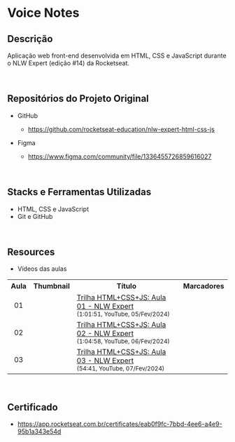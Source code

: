 # Voice Notes

## Descrição

Aplicação web front-end desenvolvida em HTML, CSS e JavaScript durante o NLW Expert (edição #14) da Rocketseat.

&nbsp;

## Repositórios do Projeto Original

* GitHub
  * https://github.com/rocketseat-education/nlw-expert-html-css-js
  
* Figma
  * https://www.figma.com/community/file/1336455726859616027

&nbsp;

## Stacks e Ferramentas Utilizadas

* HTML, CSS e JavaScript
* Git e GitHub

&nbsp;

## Resources

* Vídeos das aulas

<table>
  <tr>
    <th>Aula</th>
    <th>Thumbnail</th>
    <th>Título</th>
    <th>Marcadores</th>
  </tr>
  <tr>
    <td align="center">01</td>
    <td><img src="https://img.youtube.com/vi/-QvCT1x7wgc/default.jpg" alt=""></td>
    <td>
      <a href="https://www.youtube.com/watch?v=-QvCT1x7wgc">Trilha HTML+CSS+JS: Aula 01 - NLW Expert</a><br>
      <sub>(1:01:51, YouTube, 05/Fev/2024)</sub>
    </td>
    <td>
    </td>
  </tr>
  <tr>
    <td align="center">02</td>
    <td><img src="https://img.youtube.com/vi/ln3Yii-VpHE/default.jpg" alt=""></td>
    <td>
      <a href="https://www.youtube.com/watch?v=ln3Yii-VpHE">Trilha HTML+CSS+JS: Aula 02 - NLW Expert</a><br>
      <sub>(1:04:58, YouTube, 06/Fev/2024)</sub>
    </td>
    <td>
    </td>
  </tr>
  <tr>
    <td align="center">03</td>
    <td><img src="https://img.youtube.com/vi/klikC1rG-gs/default.jpg" alt=""></td>
    <td>
      <a href="https://www.youtube.com/watch?v=klikC1rG-gs">Trilha HTML+CSS+JS: Aula 03 - NLW Expert</a><br>
      <sub>(54:41, YouTube, 07/Fev/2024)</sub>
    </td>
    <td>
      <sub>
      </sub>
    </td>
  </tr>
</table>

&nbsp;

## Certificado

* https://app.rocketseat.com.br/certificates/eab0f9fc-7bbd-4ee6-a4e9-95b1a343e54d

&nbsp;
